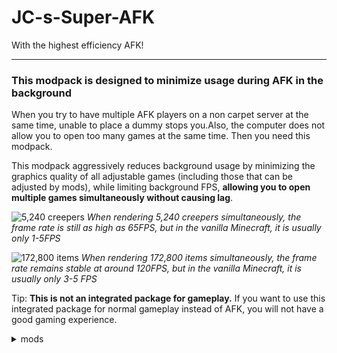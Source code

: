 # JC-s-Super-AFK
With the highest efficiency AFK!

-----

### This modpack is designed to minimize usage during AFK in the background

When you try to have multiple AFK players on a non carpet server at the same time, unable to place a dummy stops you.Also, the computer does not allow you to open too many games at the same time. Then you need this modpack.

This modpack aggressively reduces background usage by minimizing the graphics quality of all adjustable games (including those that can be adjusted by mods), while limiting background FPS, **allowing you to open multiple games simultaneously without causing lag**.

![5,240 creepers](https://cdn.modrinth.com/data/cached_images/30f1ba27221b3a1c220b434cc47accd934df22dc.png)
_When rendering 5,240 creepers simultaneously, the frame rate is still as high as 65FPS, but in the vanilla Minecraft, it is usually only 1-5FPS_

![172,800 items](https://cdn.modrinth.com/data/cached_images/de8c261f6772064bfc5e6a4848ad224bb3cab8f8.png)
_When rendering 172,800 items simultaneously, the frame rate remains stable at around 120FPS, but in the vanilla Minecraft, it is usually only 3-5 FPS_

Tip: **This is not an integrated package for gameplay.** If you want to use this integrated package for normal gameplay instead of AFK, you will not have a good gaming experience.

<details>
<summary>mods</summary>

+ Better Beds
+ C^2M Engine
+ _Cloth Config API_
+ Cull leaves
+ Dynamic FPS
+ Entity Culling
+ Entity View Distance
+ Exordium
+ _Fabric API_
+ Fast Chest
+ Ferrite Core
+ FPS Reducer
+ Immediately Fast
+ Krypton
+ Ksyxis
+ _Language Reload_
+ Lazy DFU
+ Lithium
+ Memory Leak Fix
+ _Model Gap Fix_
+ _Mod Menu_
+ More Culling
+ Reese's Sodium Options
+ Sodium Extra
+ Sodium
+ Starlight
+ Thread Tweak
+ Very Many Players

</details>
